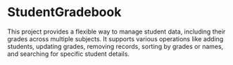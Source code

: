 # StudentGradebook
This project provides a flexible way to manage student data, including their grades across multiple subjects. It supports various operations like adding students, updating grades, removing records, sorting by grades or names, and searching for specific student details. 
